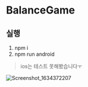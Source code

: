 # BalanceGame

## 실행
1. npm i  
2. npm run android  
> ios는 테스트 못해봤습니다ㅜ  

![Screenshot_1634372207](https://user-images.githubusercontent.com/62636978/138480808-afd445de-67a0-4cd9-a853-1fbda73f4587.png)

